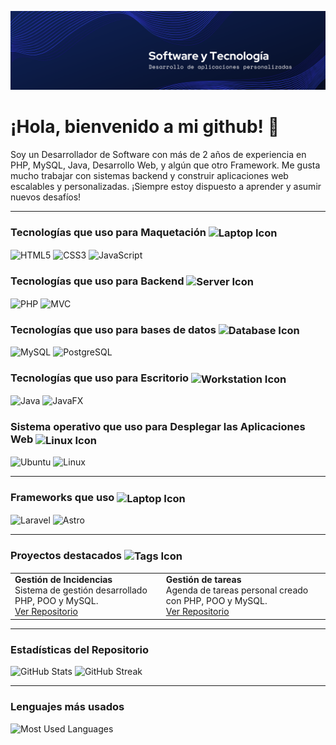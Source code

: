 ![Banner](./banner_v2.png)

# ¡Hola, bienvenido a mi github! 👋

Soy un Desarrollador de Software con más de 2 años de experiencia en PHP, MySQL, Java, Desarrollo Web, y algún que otro Framework. Me gusta mucho trabajar con sistemas backend y construir aplicaciones web escalables y personalizadas. ¡Siempre estoy dispuesto a aprender y asumir nuevos desafíos!

---

### Tecnologías que uso para Maquetación <img src="https://img.icons8.com/ios-filled/24/ffffff/laptop.png" alt="Laptop Icon" style="vertical-align: middle;">
<p align="left">  
  <img src="https://img.shields.io/badge/-HTML5-E34F26?style=for-the-badge&logo=html5&logoColor=white" alt="HTML5" height="40">
  <img src="https://img.shields.io/badge/-CSS3-1572B6?style=for-the-badge&logo=css3&logoColor=white" alt="CSS3" height="40">
  <img src="https://img.shields.io/badge/-JavaScript-F7DF1E?style=for-the-badge&logo=javascript&logoColor=black" alt="JavaScript" height="40">
</p>

### Tecnologías que uso para Backend <img src="https://img.icons8.com/ios-filled/24/ffffff/server.png" alt="Server Icon" style="vertical-align: middle;">
<p align="left">
  <img src="https://img.shields.io/badge/-PHP-777BB4?style=for-the-badge&logo=php&logoColor=white" alt="PHP" height="40">
  <img src="https://img.shields.io/badge/-MVC-FF6347?style=for-the-badge&logo=web&logoColor=white" alt="MVC" height="40">
</p>

### Tecnologías que uso para bases de datos <img src="https://img.icons8.com/ios-filled/24/ffffff/database.png" alt="Database Icon" style="vertical-align: middle;">
<p align="left">
  <img src="https://img.shields.io/badge/-MySQL-4479A1?style=for-the-badge&logo=mysql&logoColor=white" alt="MySQL" height="40">
  <img src="https://img.shields.io/badge/-PostgreSQL-336791?style=for-the-badge&logo=postgresql&logoColor=white" alt="PostgreSQL" height="40">
</p>

### Tecnologías que uso para Escritorio <img src="https://img.icons8.com/ios-filled/24/ffffff/workstation.png" alt="Workstation Icon" style="vertical-align: middle;">
<p align="left">
  <img src="https://img.shields.io/badge/Java-007396?style=for-the-badge&logo=java&logoColor=white" alt="Java" height="40">
  <img src="https://img.shields.io/badge/-JavaFX-007396?style=for-the-badge&logo=java&logoColor=white" alt="JavaFX" height="40">
</p>

### Sistema operativo que uso para Desplegar las Aplicaciones Web <img src="https://img.icons8.com/ios-filled/24/ffffff/linux.png" alt="Linux Icon" style="vertical-align: middle;">
<p align="left">
  <img src="https://img.shields.io/badge/-Ubuntu-E95420?style=for-the-badge&logo=ubuntu&logoColor=white" alt="Ubuntu" height="40">
  <img src="https://img.shields.io/badge/-Linux-FCC624?style=for-the-badge&logo=linux&logoColor=black" alt="Linux" height="40">
</p>

---

### Frameworks que uso <img src="https://img.icons8.com/ios-filled/24/ffffff/laptop.png" alt="Laptop Icon" style="vertical-align: middle;">
<p align="left">
  <img src="https://img.shields.io/badge/-Laravel-FF2D20?style=for-the-badge&logo=laravel&logoColor=white" alt="Laravel" height="40">
  <img src="https://img.shields.io/badge/-Astro-0C1222?style=for-the-badge&logo=astro&logoColor=FDFDFE" alt="Astro" height="40">
</p>

---

### Proyectos destacados <img src="https://img.icons8.com/ios-filled/24/ffffff/tags.png" alt="Tags Icon" style="vertical-align: middle;">
<table>
  <tr>
    <td align="left">
      <strong>Gestión de Incidencias</strong><br>
      Sistema de gestión desarrollado PHP, POO y MySQL.<br>
      <a href="https://github.com/Milan3s/gestion-de-incidencias.git">Ver Repositorio</a>
    </td>
    <td align="left">
      <strong>Gestión de tareas</strong><br>
      Agenda de tareas personal creado con PHP, POO y MySQL.<br>
      <a href="https://github.com/username/gestion-de-tareas">Ver Repositorio</a>
    </td>
  </tr>
</table>

---

### Estadísticas del Repositorio
<p align="left">
  <img src="https://github-readme-stats.vercel.app/api?username=milan3s&show_icons=true&theme=radical" alt="GitHub Stats" height="180">
  <img src="https://github-readme-streak-stats.herokuapp.com/?user=milan3s&theme=radical" alt="GitHub Streak" height="180">
</p>

---

### Lenguajes más usados
<p align="left">
  <img src="https://github-readme-stats.vercel.app/api/top-langs/?username=milan3s&layout=compact&theme=radical" alt="Most Used Languages" height="180">
</p>
